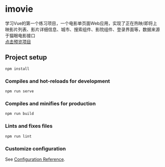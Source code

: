 # imovie
学习Vue的第一个练习项目，一个电影单页面Web应用，实现了正在热映/即将上映影片列表、影片详细信息、城市、搜索组件、影院组件、登录界面等，数据来源于猫眼电影接口  
[点击预览项目](https://rhinycm.github.io/imovie/public/preview.pdf)

## Project setup
```
npm install
```

### Compiles and hot-reloads for development
```
npm run serve
```

### Compiles and minifies for production
```
npm run build
```

### Lints and fixes files
```
npm run lint
```

### Customize configuration
See [Configuration Reference](https://cli.vuejs.org/config/).
